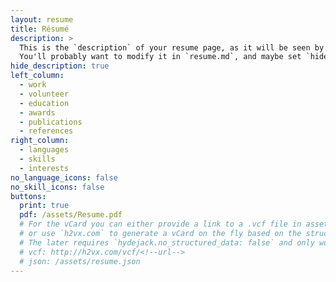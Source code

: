 ```yaml
---
layout: resume
title: Résumé
description: >
  This is the `description` of your resume page, as it will be seen by search engines.
  You'll probably want to modify it in `resume.md`, and maybe set `hide_description` to `true` in the front matter.
hide_description: true
left_column:
  - work
  - volunteer
  - education
  - awards
  - publications
  - references
right_column:
  - languages
  - skills
  - interests
no_language_icons: false
no_skill_icons: false
buttons:
  print: true
  pdf: /assets/Resume.pdf
  # For the vCard you can either provide a link to a .vcf file in assets (see `pdf` above),
  # or use `h2vx.com` to generate a vCard on the fly based on the structured data of the resume page.
  # The later requires `hydejack.no_structured_data: false` and only works once the site is deployed to a public URL.
  # vcf: http://h2vx.com/vcf/<!--url-->
  # json: /assets/resume.json
---
```

